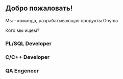 ## Добро пожаловать!

Мы - команда, разрабатывающая продукты Onyma

Кого мы ищем?

### PL/SQL Developer

### C/C++ Developer

### QA Engeneer



